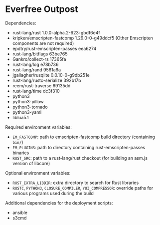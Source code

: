 # Everfree Outpost

Dependencies:

 - rust-lang/rust 1.0.0-alpha.2-623-gbdf6e4f
 - kripken/emscripten-fastcomp 1.29.0-0-g49ddcf5  (Other Emscripten components
   are not required)
 - epdtry/rust-emscripten-passes eea6274
 - rust-lang/bitflags 63be765
 - Gankro/collect-rs 17365fa
 - rust-lang/log e78b736
 - rust-lang/rand 9561a6a
 - jgallagher/rusqlite 0.0.10-0-g9db251e
 - rust-lang/rustc-serialize 392b17b
 - reem/rust-traverse 69135dd
 - rust-lang/time dc3f310
 - python3
 - python3-pillow
 - python3-tornado
 - python3-yaml
 - liblua5.1

Required environment variables:

 - `EM_FASTCOMP`: path to emscripten-fastcomp build directory (containing `bin/`)
 - `EM_PLUGINS`: path to directory containing rust-emscripten-passes binaries
 - `RUST_SRC`: path to a rust-lang/rust checkout (for building an asm.js
   version of libcore)

Optional environment variables:

 - `RUST_EXTRA_LIBDIR`: extra directory to search for Rust libraries
 - `RUSTC`, `PYTHON3`, `CLOSURE_COMPILER`, `YUI_COMPRESSOR`: override paths for
   various programs used during the build

Additional dependencies for the deployment scripts:

 - ansible
 - s3cmd
